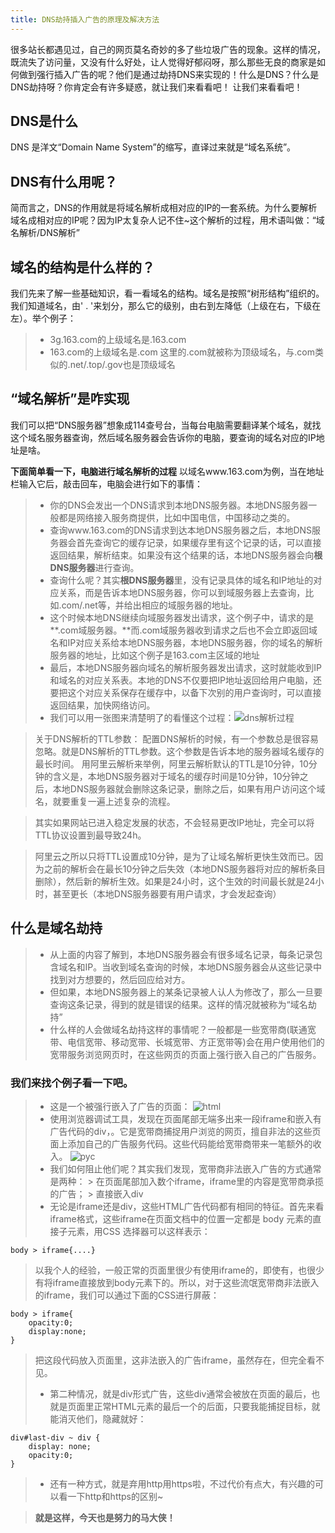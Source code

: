 ```yaml
---
title: DNS劫持插入广告的原理及解决方法
---
```


很多站长都遇见过，自己的网页莫名奇妙的多了些垃圾广告的现象。这样的情况，既流失了访问量，又没有什么好处，让人觉得好郁闷呀，那么那些无良的商家是如何做到强行插入广告的呢？他们是通过劫持DNS来实现的！什么是DNS？什么是DNS劫持呀？你肯定会有许多疑惑，就让我们来看看吧！
让我们来看看吧！
## DNS是什么
DNS 是洋文“Domain Name System”的缩写，直译过来就是“域名系统”。

## DNS有什么用呢？
简而言之，DNS的作用就是将域名解析成相对应的IP的一套系统。为什么要解析域名成相对应的IP呢？因为IP太复杂人记不住~这个解析的过程，用术语叫做：“域名解析/DNS解析”

## 域名的结构是什么样的？
我们先来了解一些基础知识，看一看域名的结构。域名是按照“树形结构”组织的。我们知道域名，由' . '来划分，那么它的级别，由右到左降低（上级在右，下级在左）。举个例子：
> * 3g.163.com的上级域名是.163.com
> * 163.com的上级域名是.com
这里的.com就被称为顶级域名，与.com类似的.net/.top/.gov也是顶级域名

## “域名解析”是咋实现
我们可以把“DNS服务器”想象成114查号台，当每台电脑需要翻译某个域名，就找这个域名服务器查询，然后域名服务器会告诉你的电脑，要查询的域名对应的IP地址是啥。

**下面简单看一下，电脑进行域名解析的过程**
以域名www.163.com为例，当在地址栏输入它后，敲击回车，电脑会进行如下的事情：
> * 你的DNS会发出一个DNS请求到本地DNS服务器。本地DNS服务器一般都是网络接入服务商提供，比如中国电信，中国移动之类的。
> * 查询www.163.com的DNS请求到达本地DNS服务器之后，本地DNS服务器会首先查询它的缓存记录，如果缓存里有这个记录的话，可以直接返回结果，解析结束。如果没有这个结果的话，本地DNS服务器会向**根DNS服务器**进行查询。
> * 查询什么呢？其实**根DNS服务器**里，没有记录具体的域名和IP地址的对应关系，而是告诉本地DNS服务器，你可以到域服务器上去查询，比如.com/.net等，并给出相应的域服务器的地址。
> * 这个时候本地DNS继续向域服务器发出请求，这个例子中，请求的是**.com域服务器。**而.com域服务器收到请求之后也不会立即返回域名和IP对应关系给本地DNS服务器，本地DNS服务器，你的域名的解析服务器的地址，比如这个例子是163.com主区域的地址
> * 最后，本地DNS服务器向域名的解析服务器发出请求，这时就能收到IP和域名的对应关系表。本地的DNS不仅要把IP地址返回给用户电脑，还要把这个对应关系保存在缓存中，以备下次别的用户查询时，可以直接返回结果，加快网络访问。
> * 我们可以用一张图来清楚明了的看懂这个过程：![dns解析过程](http://www.maixj.net/wp-content/uploads/2015/10/dns.jpg)

> 关于DNS解析的TTL参数：
配置DNS解析的时候，有一个参数总是很容易忽略。就是DNS解析的TTL参数。这个参数是告诉本地的服务器域名缓存的最长时间。 用阿里云解析来举例，阿里云解析默认的TTL是10分钟，10分钟的含义是，本地DNS服务器对于域名的缓存时间是10分钟，10分钟之后，本地DNS服务器就会删除这条记录，删除之后，如果有用户访问这个域名，就要重复一遍上述复杂的流程。

> 其实如果网站已进入稳定发展的状态，不会轻易更改IP地址，完全可以将TTL协议设置到最导致24h。

> 阿里云之所以只将TTL设置成10分钟，是为了让域名解析更快生效而已。因为之前的解析会在最长10分钟之后失效（本地DNS服务器将对应的解析条目删除），然后新的解析生效。如果是24小时，这个生效的时间最长就是24小时，甚至更长（本地DNS服务器要有用户请求，才会发起查询）

## 什么是域名劫持
> * 从上面的内容了解到，本地DNS服务器会有很多域名记录，每条记录包含域名和IP。当收到域名查询的时候，本地DNS服务器会从这些记录中找到对方想要的，然后回应给对方。
> * 但如果，本地DNS服务器上的某条记录被人认人为修改了，那么一旦要查询这条记录，得到的就是错误的结果。这样的情况就被称为“域名劫持”
> * 什么样的人会做域名劫持这样的事情呢？一般都是一些宽带商(联通宽带、电信宽带、移动宽带、长城宽带、方正宽带等)会在用户使用他们的宽带服务浏览网页时，在这些网页的页面上强行嵌入自己的广告服务。
###  我们来找个例子看一下吧。
> * 这是一个被强行嵌入了广告的页面：
> ![html](http://www.webhek.com/wordpress/wp-content/uploads/2014/12/ad2.jpg)
> * 使用浏览器调试工具，发现在页面尾部无端多出来一段iframe和嵌入有广告代码的div，。它是宽带商捕捉用户浏览的网页，擅自非法的这些页面上添加自己的广告服务代码。这些代码能给宽带商带来一笔额外的收入。
> ![pyc](http://www.webhek.com/wordpress/wp-content/uploads/2014/12/ad1.jpg)
> * 我们如何阻止他们呢？其实我们发现，宽带商非法嵌入广告的方式通常是两种：
	> 在页面尾部加入数个iframe，iframe里的内容是宽带商承揽的广告；
	> 直接嵌入div
> * 无论是iframe还是div，这些HTML广告代码都有相同的特征。首先来看iframe格式，这些iframe在页面文档中的位置一定都是 body 元素的直接子元素，用CSS 选择器可以这样表示：

	body > iframe{....}
 
> 以我个人的经验，一般正常的页面里很少有使用iframe的，即使有，也很少有将iframe直接放到body元素下的。所以，对于这些流氓宽带商非法嵌入的iframe，我们可以通过下面的CSS进行屏蔽：
	
	body > iframe{
		opacity:0;
		display:none;
	}


> 把这段代码放入页面里，这非法嵌入的广告iframe，虽然存在，但完全看不见。
> * 第二种情况，就是div形式广告，这些div通常会被放在页面的最后，也就是页面里正常HTML元素的最后一个的后面，只要我能捕捉目标，就能消灭他们，隐藏就好：
	
	div#last-div ~ div {
		display: none; 
		opacity:0;
	}

> * 还有一种方式，就是弃用http用https啦，不过代价有点大，有兴趣的可以看一下http和https的区别~

> **就是这样，今天也是努力的马大侠！**
